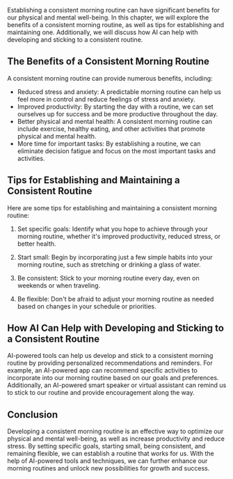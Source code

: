 
Establishing a consistent morning routine can have significant benefits for our physical and mental well-being. In this chapter, we will explore the benefits of a consistent morning routine, as well as tips for establishing and maintaining one. Additionally, we will discuss how AI can help with developing and sticking to a consistent routine.

The Benefits of a Consistent Morning Routine
--------------------------------------------

A consistent morning routine can provide numerous benefits, including:

* Reduced stress and anxiety: A predictable morning routine can help us feel more in control and reduce feelings of stress and anxiety.
* Improved productivity: By starting the day with a routine, we can set ourselves up for success and be more productive throughout the day.
* Better physical and mental health: A consistent morning routine can include exercise, healthy eating, and other activities that promote physical and mental health.
* More time for important tasks: By establishing a routine, we can eliminate decision fatigue and focus on the most important tasks and activities.

Tips for Establishing and Maintaining a Consistent Routine
----------------------------------------------------------

Here are some tips for establishing and maintaining a consistent morning routine:

1. Set specific goals: Identify what you hope to achieve through your morning routine, whether it's improved productivity, reduced stress, or better health.

2. Start small: Begin by incorporating just a few simple habits into your morning routine, such as stretching or drinking a glass of water.

3. Be consistent: Stick to your morning routine every day, even on weekends or when traveling.

4. Be flexible: Don't be afraid to adjust your morning routine as needed based on changes in your schedule or priorities.

How AI Can Help with Developing and Sticking to a Consistent Routine
--------------------------------------------------------------------

AI-powered tools can help us develop and stick to a consistent morning routine by providing personalized recommendations and reminders. For example, an AI-powered app can recommend specific activities to incorporate into our morning routine based on our goals and preferences. Additionally, an AI-powered smart speaker or virtual assistant can remind us to stick to our routine and provide encouragement along the way.

Conclusion
----------

Developing a consistent morning routine is an effective way to optimize our physical and mental well-being, as well as increase productivity and reduce stress. By setting specific goals, starting small, being consistent, and remaining flexible, we can establish a routine that works for us. With the help of AI-powered tools and techniques, we can further enhance our morning routines and unlock new possibilities for growth and success.
